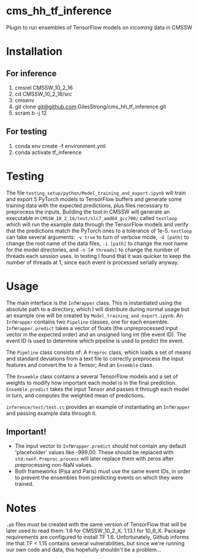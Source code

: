 # cms_hh_tf_inference
Plugin to run ensembles of TensorFlow models on incoming data in CMSSW

# Installation

## For inference

1. cmsrel CMSSW_10_2_16
1. cd CMSSW_10_2_16/src
1. cmsenv
1. git clone git@github.com:GilesStrong/cms_hh_tf_inference.git
1. scram b -j 12

## For testing

1. conda env create -f environment.yml
1. conda activate tf_inference

# Testing

The file `testing_setup/python/Model_training_and_export.ipynb` will train and export 5 PyTorch models to TensorFlow buffers and generate some training data with the expected predictions, plus files necessary to preprocess the inputs.
Building the tool in CMSSW will generate an executable in `CMSSW_10_2_16/test/slc7_amd64_gcc700/` called `testloop` which will run the example data through the TensorFlow models and verify that the predictions match the PyTorch ones to a tolerance of 1e-5. `testloop` can take several arguments: `-v true` to turn of verbose mode, `-d [path]` to change the root name of the data files, `-i [path]` to change the root name for the model directories, and `-n [# threads]` to change the number of threads each session uses. In testing I found that it was quicker to keep the number of threads at 1, since each event is processed serially anyway.

# Usage

The main interface is the `InfWrapper` class. This is instantiated using the absolute path to a directory, which I will distribute during normal usage but an example one will be created by `Model_training_and_export.ipynb`. An `InfWrapper` contains two `Pipeline` classes, one for each ensemble. `InfWrapper.predict` takes a vector of floats (the unpreprocessed input vector in the expected order) and an unsigned long int (the event ID). The event ID is used to determine which pipeline is used to predict the event.

The `Pipeline` class consists of: A `Preproc` class, which loads a set of means and standard deviations from a text file to correctly preprocess the input features and convert the to a Tensor; And an `Ensemble` class.

The `Ensemble` class contains a several TensorFlow models and a set of weights to modify how important each model is in the final prediction. `Ensemble.predict` takes the input Tensor and passes it through each model in turn, and computes the weighted mean of predictions.

`inference/test/test.cc` provides an example of instantiating an `InfWrapper` and passing example data through it.

## Important!

- The input vector to `InfWrapper.predict` should not contain any default 'placeholder' values like -999.00. These should be replaced with `std:nanf`. `Preproc.process` will later replace them with zeros after preprocessing non-NaN values.
- Both frameworks (Pisa and Paris) must use the same event IDs, in order to prevent the ensembles from predicting events on which they were trained. 


# Notes

`.pb` files must be created with the same version of TensorFlow that will be later used to read them: 1.6 for CMSSW_10_2_X, 1.13.1 for 10_6_X. Package requirements are configured to install TF 1.6. Unfortunately, Github informs me that TF < 1.15 contains several vulnerabilities, but since we're running our own code and data, this hopefully shouldn't be a problem...
